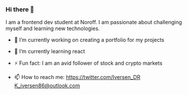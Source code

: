 ### Hi there 👋

I am a frontend dev student at Noroff. I am passionate about challenging myself and learning new technologies.

- 🔭 I’m currently working on creating a portfolio for my projects
- 🌱 I’m currently learning react 
- ⚡ Fun fact: I am an avid follower of stock and crypto markets

- 📫 How to reach me: https://twitter.com/Iversen_DR K_iversen86@outlook.com
<!--
**KIVERSEN86/KIVERSEN86** is a ✨ _special_ ✨ repository because its `README.md` (this file) appears on your GitHub profile.

Here are some ideas to get you started:

- 🔭 I’m currently working on ...
- 🌱 I’m currently learning ...
- 👯 I’m looking to collaborate on ...
- 🤔 I’m looking for help with ...
- 💬 Ask me about ...
- 📫 How to reach me: ...
- 😄 Pronouns: ...
- ⚡ Fun fact: ...
-->
